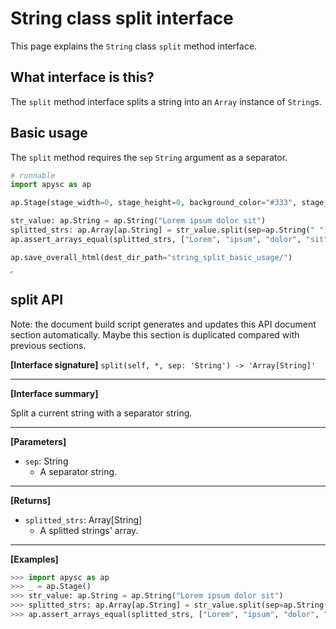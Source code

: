 # String class split interface

This page explains the `String` class `split` method interface.

## What interface is this?

The `split` method interface splits a string into an `Array` instance of `String`s.

## Basic usage

The `split` method requires the `sep` `String` argument as a separator.

```py
# runnable
import apysc as ap

ap.Stage(stage_width=0, stage_height=0, background_color="#333", stage_elem_id="stage")

str_value: ap.String = ap.String("Lorem ipsum dolor sit")
splitted_strs: ap.Array[ap.String] = str_value.split(sep=ap.String(" "))
ap.assert_arrays_equal(splitted_strs, ["Lorem", "ipsum", "dolor", "sit"])

ap.save_overall_html(dest_dir_path="string_split_basic_usage/")
```

<iframe src="static/string_split_basic_usage/index.html" width="0" height="0"></iframe>

## split API

<!-- Docstring: apysc._type.string_split_mixin.StringSplitMixIn.split -->

<span class="inconspicuous-txt">Note: the document build script generates and updates this API document section automatically. Maybe this section is duplicated compared with previous sections.</span>

**[Interface signature]** `split(self, *, sep: 'String') -> 'Array[String]'`<hr>

**[Interface summary]**

Split a current string with a separator string.<hr>

**[Parameters]**

- `sep`: String
  - A separator string.

<hr>

**[Returns]**

- `splitted_strs`: Array[String]
  - A splitted strings' array.

<hr>

**[Examples]**

```py
>>> import apysc as ap
>>> _ = ap.Stage()
>>> str_value: ap.String = ap.String("Lorem ipsum dolor sit")
>>> splitted_strs: ap.Array[ap.String] = str_value.split(sep=ap.String(" "))
>>> ap.assert_arrays_equal(splitted_strs, ["Lorem", "ipsum", "dolor", "sit"])
```